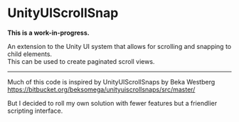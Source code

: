 # UnityUIScrollSnap

**This is a work-in-progress.**

An extension to the Unity UI system that allows for scrolling and snapping to child elements.  
This can be used to create paginated scroll views.

---

Much of this code is inspired by UnityUIScrollSnaps by Beka Westberg https://bitbucket.org/beksomega/unityuiscrollsnaps/src/master/  
  
But I decided to roll my own solution with fewer features but a friendlier scripting interface.
